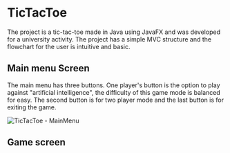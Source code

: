 # TicTacToe

The project is a tic-tac-toe made in Java using JavaFX and was developed for a university activity. The project has a simple MVC structure and the flowchart for the user is intuitive and basic.

## Main menu Screen

The main menu has three buttons. One player's button is the option to play against "artificial intelligence", the difficulty of this game mode is balanced for easy.
The second button is for two player mode and the last button is for exiting the game.

![TicTacToe - MainMenu](https://user-images.githubusercontent.com/40183730/94882291-f1223880-043d-11eb-9137-7d16a6d4f4c8.png)

## Game screen

